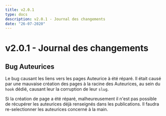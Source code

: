 ```yaml
---
title: v2.0.1
type: docs
description: v2.0.1 - Journal des changements
date: "26-07-2020"
---
```


# v2.0.1 - Journal des changements

## Bug Auteurices
Le bug causant les liens vers les pages Auteurice à été réparé. Il était causé par une mauvaise création des pages à la racine des Auteurices, au sein du `hook` dédié, causant leur la corruption de leur `slug`.

Si la création de page a été réparé, malheureusement il n'est pas possible de récupérer les auteurices déjà renseignés dans les publications. Il faudra re-selectionner les auteurices concerné à la main.

